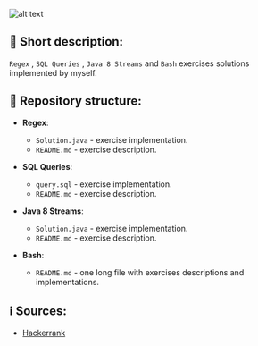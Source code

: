 ![alt text](https://images2.imgbox.com/be/9e/I1LiWatf_o.png?raw=true "Header")
## 📖 Short description:
`Regex` , `SQL Queries` , `Java 8 Streams` and `Bash` exercises solutions implemented by myself.
## 📁 Repository structure:
- **Regex**:
  - `Solution.java` - exercise implementation.
  - `README.md` - exercise description.
  
- **SQL Queries**:
  - `query.sql` - exercise implementation.
  - `README.md` - exercise description.
  
- **Java 8 Streams**:
  - `Solution.java` - exercise implementation.
  - `README.md` - exercise description.
  
- **Bash**:
  - `README.md` - one long file with exercises descriptions and implementations. 
  
## ℹ️ Sources:
- <a target="_blank" href="https://www.hackerrank.com/">Hackerrank</a>
